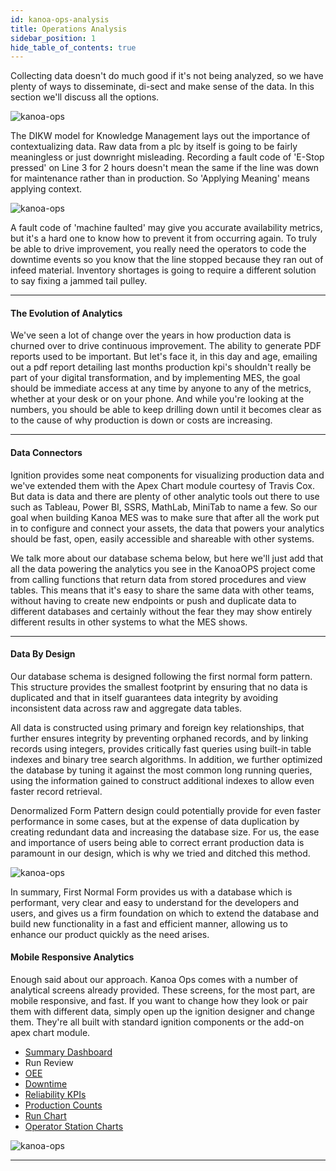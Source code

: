 ```yaml
---
id: kanoa-ops-analysis
title: Operations Analysis
sidebar_position: 1
hide_table_of_contents: true
---
```


Collecting data doesn't do much good if it's not being analyzed, so we have plenty of ways to disseminate, di-sect and make sense of the data. In this section we'll discuss all the options.

![kanoa-ops](/img/analysis/dikw.png) 

The DIKW model for Knowledge Management lays out the importance of contextualizing data. Raw data from a plc by itself is going to be fairly meaningless or just downright misleading.
Recording a fault code of 'E-Stop pressed' on Line 3 for 2 hours doesn't mean the same if the line was down for maintenance rather than in production. So 'Applying Meaning' means applying context. 

![kanoa-ops](/img/analysis/data-transform.png) 

A fault code of 'machine faulted' may give you accurate availability metrics, but it's a hard one to know how to prevent it from occurring again. 
To truly be able to drive improvement, you really need the operators to code the downtime events so you know that the line stopped because they ran out of infeed material.
Inventory shortages is going to require a different solution to say fixing a jammed tail pulley.
***

#### The Evolution of Analytics
We've seen a lot of change over the years in how production data is churned over to drive continuous improvement.
The ability to generate PDF reports used to be important. But let's face it, in this day and age, emailing out a pdf report detailing last months production kpi's shouldn't really be part of your digital 
transformation, and by implementing MES, the goal should be immediate access at any time by anyone to any of the metrics, whether at your desk or on your phone. 
And while you're looking at the numbers, you should be able to keep drilling down until it becomes clear as to the cause of why production is down or costs are increasing.
***

#### Data Connectors
Ignition provides some neat components for visualizing production data and we've extended them with the Apex Chart module courtesy of Travis Cox. 
But data is data and there are plenty of other analytic tools out there to use such as Tableau, Power BI, SSRS, MathLab, MiniTab to name a few. So our goal when building Kanoa MES
was to make sure that after all the work put in to configure and connect your assets, the data that powers your analytics should be fast, open, easily accessible and shareable with other systems.

We talk more about our database schema below, but here we'll just add that all the data powering the analytics you see in the KanoaOPS project come from calling functions that return data
from stored procedures and view tables. This means that it's easy to share the same data with other teams, without having to create new endpoints or push
and duplicate data to different databases and certainly without the fear they may show entirely different results in other systems to what the MES shows.

***

#### Data By Design
Our database schema is designed following the first normal form pattern. 
This structure provides the smallest footprint by ensuring that no data is duplicated and that in itself guarantees data integrity by avoiding inconsistent data across
raw and aggregate data tables.

All data is constructed using primary and foreign key relationships, that further ensures integrity by preventing orphaned records, and by linking records using integers, 
provides critically fast queries using built-in table indexes and binary tree search algorithms. 
In addition, we further optimized the database by tuning it against the most common long running queries, 
using the information gained to construct additional indexes to allow even faster record retrieval.

Denormalized Form Pattern design could potentially provide for even faster performance in some cases, but at the expense of data duplication by creating redundant data 
and increasing the database size. For us, the ease and importance of users being able to correct errant production data is paramount in our design, which is why we tried 
and ditched this method.

![kanoa-ops](/img/analysis/kanoaSchema.png) 

In summary, First Normal Form provides us with a database which is performant, very clear and easy to understand for the developers and users, 
and gives us a firm foundation on which to extend the database and build new functionality in a fast and efficient manner, allowing us to enhance our product quickly as the need arises.

#### Mobile Responsive Analytics
Enough said about our approach. Kanoa Ops comes with a number of analytical screens already provided. These screens, for the most part, are mobile responsive, and fast. 
If you want to change how they look or pair them with different data, simply open up the ignition designer and change them. They're all built with standard ignition components
or the add-on apex chart module.

* [Summary Dashboard](kanoa-ops-analysis/summary)
* Run Review
* [OEE](kanoa-ops-analysis/oee)
* [Downtime](kanoa-ops-analysis/downtime)
* [Reliability KPIs](kanoa-ops-analysis/reliability-kpis)
* [Production Counts](kanoa-ops-analysis/production-counts)
* [Run Chart](kanoa-ops-analysis/run-chart)
* [Operator Station Charts](kanoa-ops/asset-operation)

![kanoa-ops](/img/downtime/downtimeDashboard.png) 
***
